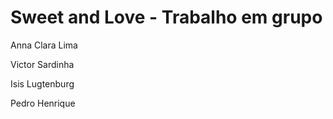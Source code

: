 # Sweet and Love - Trabalho em grupo
<p>Anna Clara Lima</p>
<p>Victor Sardinha</p>
<p>Isis Lugtenburg</p>
<p>Pedro Henrique</p>
